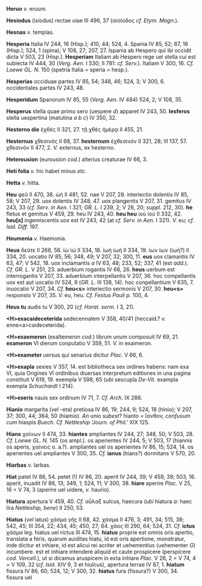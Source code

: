 **Heruo** *v.* eruum.

**Hesiodus** (isiodus) rectae uiae III 496, 37 (αἰσίοδος *cf. Etym.
Magn.*).

**Hesnas** *v.* templas.

**Hesperia** Italia IV 244, 16 (Hisp.); 410, 44; 524, 4. Spania IV 85,
52; 87, 16 (Hisp.); 524, 1 (spina); V 108, 27; 207, 27. Ispania ab
Hespero qui ibi occidit dicta V 503, 23 (Hisp.). **Hesperiam** Italiam
ab Hespero rege uel stella cui est subiecta IV 444, 30 (*Verg. Aen.* I
530; II 781: *cf. Serv.*). Italiam V 300, 16. *Cf. Loewe GL. N.* 150
(spetria Italia = speria = hesp.).

**Hesperias** occiduae partes IV 85, 54; 348, 46; 524, 3; V 300, 6.
occidentales partes IV 243, 48.

**Hesperidum** Spanorum IV 85, 55 (*Verg. Aen.* IV 484) 524, 2; V 108,
35.

**Hesperus** stella quae primo sero (uespere *d*) apparet IV 243, 50.
**Iesferos** stella uespertina (matutina *a b c*) IV 350, 32.

**Hesterno die** ἐχθές II 321, 27. τῇ χθὲς ἡμέρᾳ II 455, 21.

**Hesternus** χθεσινός II 68, 37. **hester­num** ἐχθεσινόν II 321, 28;
III 137, 57. χθεσινόν II 477, 2. *V.* externus, ex hesterno.

**Heterousion** (eurousion *cod.*) alterius creaturae IV 66, 3.

**Heti folia** *v.* hic habet minus *etc.*

**Hetta** *v.* hitta.

**Heu** φεῦ II 470, 38. ὠή II 481, 52. nae V 207, 28. interiectio
dolentis IV 85, 58; V 207, 29. uox dolentis IV 348, 47. uox plangentis V
207, 31. gemitus IV 243, 33 (*cf. Serv. in Aen.* I 321; *GR. L.* I
239, 2; V 26, 20; *suppl.* 212, 30). **he** fletus et gemitus V 459, 29.
heu IV 243, 40. **heu heu** ἰοὺ ἰού II 332, 42. **heu[s]**
ingemiscentis uox est IV 243, 42 (at *cf. Serv. in Aen.* I 321). *V.*
eu; *cf. Isid. Diff.* 197.

**Heumenia** *v.* Haemonia.

**Heus** δεῦτε II 268, 56. ἰὼ ἰώ II 334, 18. ἰωὴ ἰωή II 334, 19. ἰων ἰων
(ἰωή?) II 334, 20. uocatio IV 85, 56; 348, 49; V 207, 32; 300, 11.
**eus** uox clamantis IV 63, 47; V 542, 18. uox inclamantis *a* IV 63,
48; 233, 52; 337, 41 (est *add.*). *Cf. GR. L.* V 251, 23. aduerbium
rogantis IV 66, 26. **heus** uerbum est interrogantis V 207, 33.
aduerbium interpellantis V 207, 36. hoc compellantis uox est aut uocatio
IV 524, 9 (*GR. L.* III 138, 14). hoc conpellantium V 635, 7. inuocatio
V 207, 34. *Cf.* **heu\<s\>** interiectio sermonis V 207, 30.
**heu\<s\>** responsio V 207, 35. *V.* eu, heu. *Cf. Festus Pauli p.*
100, 4.

**Heus tu** audis tu V 300, 20 (*cf. Horat. serm.* I 3, 21).

**\<H\>exacaideceterida** sedecennalem V 358, 40/41 (heccaid.? *v.*
enne\<a\>caideceterida).

**\<H\>exaemeron** (exaltemeron *cod.*) librum unum composuit IV 69, 21.
**exameron** VI dierum conputatio V 359, 51. *V.* in exaimeron.

**\<H\>exameter** uersus qui senarius dicitur *Plac.* V 66, 6.

**\<H\>exapla** sexies V 357, 14. est bibliotheca sex ordines habens:
nam exa VI, quia Origines VI ordinibus diuersas interpretum editiones in
una pagina constituit V 619, 19. exempla V 598, 65 (*ubi* sescupla
*De-Vit.* exampla exempla *Schuchardt* I 214).

**\<H\>exeris** nauis sex ordinum IV 71, 7. *Cf. Arch.* IX 288.

**Hianio** margarita (*vel* -eta) pretiosa IV 86, 19; 244, 9; 524, 18
(hinio); V 207, 37; 300, 44; 364, 50 (hiamio). *An* unio *subest*?
hianto = ἴανθον, *confusum cum* hiaspis *Buech. Cf. Nettleship 'Journ.
of Phil.'* XIX 125.

**Hians** χαίνων II 474, 33. **hiantes** ampliantes IV 244, 27; 348, 50;
V 503, 28. *Cf. Loewe GL. N.* 145 (os ampl.). os aperientes IV 244, 5; V
503, 17 (hiannis os aperis, χαίνεις o. a.?). ampliantes uel os
aperientes IV 86, 15; 524, 14. os aperientes uel ampliantes V 300, 35.
*Cf.* **ianus** (hians?) dormitans V 570, 20.

**Hiarbas** *v.* Iarbas.

**Hiat** patet IV 86, 54. petet (!) IV 86, 20. aperit IV 244, 39; V 459,
39; 503, 16. aperit, inuadit IV 86, 13; 349, 1; 524, 11; V 300, 38.
**hiare** aperire *Plac.* V 25, 16 = V 74, 3 (aperire uel uidere, *v.*
haurio).

**Hiatura** apertura V 459, 40. *Cf.* αὖλαξ sulcus, haecura (*ubi*
hiatura *a:* haec lira *Nettleship, bene*) II 250, 53.

**Hiatus** (*vel* iatus) χάσμα γῆς II 68, 42. χάσμα II 476, 3; 491, 34;
515, 38; 542, 45; III 354, 22; 434, 45; 450, 27; 64. χάος III 290, 64;
524, 31. *Cf.* **ictus** χάσμα leg. hiatus uel rictus III 474, 15.
**hiatus** proprie est omnis oris apertio, translata a feris, quarum
auiditas hiatu, id est oris apertione, monstratur, inde dicitur et
inhiare, id est alicui rei acriter et uehementius (uehementer *G*)
incumbere. est et inhiare intendere aliquid et caute prospicere
(perspicere *cod. Vercell.*), ut si dicamus aruspicem in exta inhiare
*Plac.* V 26, 2 = V 74, 4 = V 109, 32 (*cf. Isid.* XIV 9, 3 et hiulcus),
apertura terrae IV 87, 1. **hiatum** fissura IV 86, 60; 524, 12; V 300,
32. **hiatus** fura (fissura?) V 300, 34. fissura uel
